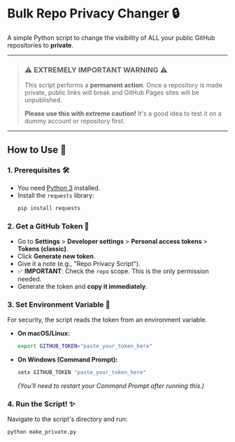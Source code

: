 # Bulk Repo Privacy Changer 🔒

A simple Python script to change the visibility of ALL your public GitHub repositories to **private**.

---

> ### ⚠️ **EXTREMELY IMPORTANT WARNING** ⚠️
>
> This script performs a **permanent action**. Once a repository is made private, public links will break and GitHub Pages sites will be unpublished.
>
> **Please use this with extreme caution!** It's a good idea to test it on a dummy account or repository first.

---

## How to Use 🚀

### 1. Prerequisites 🛠️

-   You need [Python 3](https://www.python.org/) installed.
-   Install the `requests` library:
    ```bash
    pip install requests
    ```

### 2. Get a GitHub Token 🔑

-   Go to **Settings** > **Developer settings** > **Personal access tokens** > **Tokens (classic)**.
-   Click **Generate new token**.
-   Give it a note (e.g., "Repo Privacy Script").
-   ✅ **IMPORTANT**: Check the `repo` scope. This is the only permission needed.
-   Generate the token and **copy it immediately**.

### 3. Set Environment Variable 🤫

For security, the script reads the token from an environment variable.

-   **On macOS/Linux:**
    ```bash
    export GITHUB_TOKEN="paste_your_token_here"
    ```
-   **On Windows (Command Prompt):**
    ```cmd
    setx GITHUB_TOKEN "paste_your_token_here"
    ```
    *(You'll need to restart your Command Prompt after running this.)*

### 4. Run the Script! ✨

Navigate to the script's directory and run:

```bash
python make_private.py

